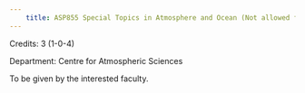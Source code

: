 ```yaml
---
    title: ASP855 Special Topics in Atmosphere and Ocean (Not allowed for - Any program other than AST and ASZ)
---
```

Credits: 3 (1-0-4)

Department: Centre for Atmospheric Sciences

To be given by the interested faculty.